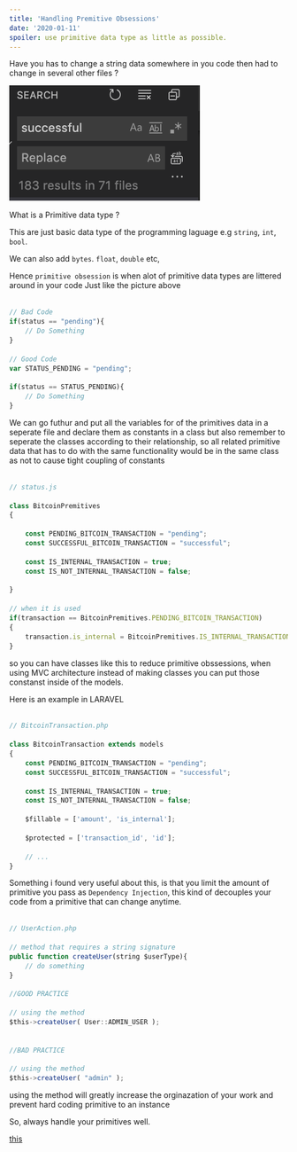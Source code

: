 ```yaml
---
title: 'Handling Premitive Obsessions'
date: '2020-01-11'
spoiler: use primitive data type as little as possible.
---
```


Have you has to change a string data somewhere in you code then had to change in several other files ?

![Searching for Successful](./search.png)

What is a Primitive data type ?

This are just basic data type of the programming laguage e.g `string`, `int`, `bool`.

We can also add `bytes`. `float`, `double` etc,

Hence `primitive obsession` is when alot of primitive data types are littered around in your code Just like the picture above


```jsx

// Bad Code
if(status == "pending"){
    // Do Something
}

// Good Code
var STATUS_PENDING = "pending";

if(status == STATUS_PENDING){
    // Do Something
}

```

We can go futhur and put all the variables for of the primitives data in a seperate file and declare them as constants in a class
but also remember to seperate the classes according to their relationship, so all related primitive data that has to do with the same functionality would be in the same class as not to cause tight coupling of constants

```jsx

// status.js

class BitcoinPremitives
{

    const PENDING_BITCOIN_TRANSACTION = "pending";
    const SUCCESSFUL_BITCOIN_TRANSACTION = "successful";

    const IS_INTERNAL_TRANSACTION = true;
    const IS_NOT_INTERNAL_TRANSACTION = false;

}

// when it is used
if(transaction == BitcoinPremitives.PENDING_BITCOIN_TRANSACTION)
{
    transaction.is_internal = BitcoinPremitives.IS_INTERNAL_TRANSACTION
}

```

so you can have classes like this to reduce primitive obssessions, when using MVC architecture instead of making classes you can
put those constanst inside of the models.

Here is an example in LARAVEL

```jsx

// BitcoinTransaction.php

class BitcoinTransaction extends models
{
    const PENDING_BITCOIN_TRANSACTION = "pending";
    const SUCCESSFUL_BITCOIN_TRANSACTION = "successful";

    const IS_INTERNAL_TRANSACTION = true;
    const IS_NOT_INTERNAL_TRANSACTION = false;

    $fillable = ['amount', 'is_internal'];

    $protected = ['transaction_id', 'id'];

    // ...
}

```

Something i found very useful about this, is that you limit the amount of primitive you pass as `Dependency Injection`, this kind of decouples your code from a primitive that can change anytime.

```jsx

// UserAction.php

// method that requires a string signature
public function createUser(string $userType){
    // do something
}

//GOOD PRACTICE

// using the method
$this->createUser( User::ADMIN_USER );


//BAD PRACTICE

// using the method
$this->createUser( "admin" );

```

using the method will greatly increase the orginazation of your work and prevent hard coding primitive to an instance

So, always handle your primitives well.

[this](/handling-primitive-obsession/)